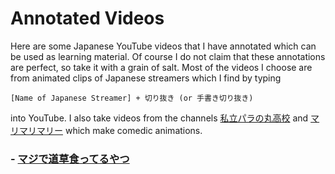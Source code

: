 # Annotated Videos

Here are some Japanese YouTube videos that I have annotated which can be used as learning material. Of course I do not claim that these annotations are perfect, so take it with a grain of salt. Most of the videos I choose are from animated clips of Japanese streamers which I find by typing

```
[Name of Japanese Streamer] + 切り抜き (or 手書き切り抜き)
```

into YouTube. I also take videos from the channels [私立パラの丸高校](https://www.youtube.com/@parako) and [マリマリマリー](https://www.youtube.com/@marymarymary80s) which make comedic animations.


### - [マジで道草食ってるやつ](Annotations/vid1.md)

